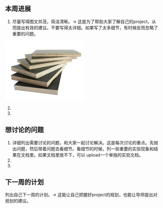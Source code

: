 ## 本周进展
1. 尽量写得图文并茂，简洁清晰。→ 这是为了帮助大家了解自己的project，从而提出有效的建议。不要写得太详细。如果写了太多细节，有时候反而忽略了重要的问题。

![图片 <](./assets/test.jpg)

2. 
3. 

## 想讨论的问题
1. 详细列出需要讨论的问题，和大家一起讨论解决。这是每次讨论的重点。先抛出问题，然后带着问题去看细节。看细节的时候，列一些重要的实验现象和结果在文档里。如果文档里放不下，可以 upload一个单独的实验文档。
2.
3.

## 下一周的计划
列出自己下一周的计划。→ 这能让自己把握好project的规划，也能让导师提出对规划的建议。
